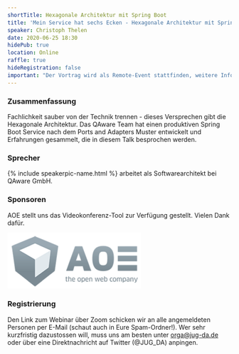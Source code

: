```yaml
---
shortTitle: Hexagonale Architektur mit Spring Boot 
title: 'Mein Service hat sechs Ecken - Hexagonale Architektur mit Spring Boot'
speaker: Christoph Thelen
date: 2020-06-25 18:30
hidePub: true
location: Online
raffle: true
hideRegistration: false
important: "Der Vortrag wird als Remote-Event stattfinden, weitere Infos unten bei der Registrierung."
---
```


### Zusammenfassung

Fachlichkeit sauber von der Technik trennen - dieses Versprechen gibt die Hexagonale Architektur. Das QAware Team hat einen produktiven Spring Boot Service nach dem Ports and Adapters Muster entwickelt und Erfahrungen gesammelt, die in diesem Talk besprochen werden. 

### Sprecher

{% include speakerpic-name.html %} arbeitet als Softwarearchitekt bei QAware GmbH.

### Sponsoren

AOE stellt uns das Videokonferenz-Tool zur Verfügung gestellt. Vielen Dank dafür.

[![AOE Logo](/images/sponsors/aoe.png)](http://www.aoe.com)

### Registrierung

Den Link zum Webinar über Zoom schicken wir an alle angemeldeten Personen per E-Mail (schaut auch in Eure Spam-Ordner!). Wer sehr kurzfristig dazustossen will, muss uns am besten unter orga@jug-da.de oder über eine Direktnachricht auf Twitter (@JUG_DA) anpingen.
